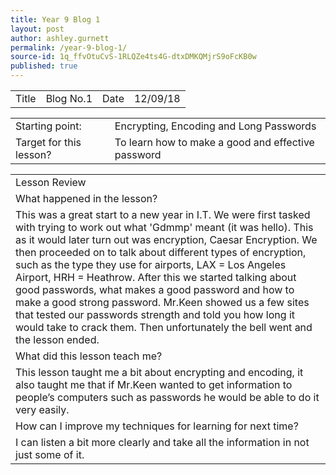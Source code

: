 ```yaml
---
title: Year 9 Blog 1
layout: post
author: ashley.gurnett
permalink: /year-9-blog-1/
source-id: 1q_ffvOtuCvS-1RLQZe4ts4G-dtxDMKQMjrS9oFcKB0w
published: true
---
```

<table>
  <tr>
    <td>Title</td>
    <td>Blog No.1</td>
    <td>Date</td>
    <td>12/09/18</td>
  </tr>
</table>


<table>
  <tr>
    <td>Starting point:</td>
    <td>Encrypting, Encoding and Long Passwords
</td>
  </tr>
  <tr>
    <td>Target for this lesson?</td>
    <td>To learn how to make a good and effective password
</td>
  </tr>
</table>


<table>
  <tr>
    <td>Lesson Review</td>
  </tr>
  <tr>
    <td>What happened in the lesson? </td>
  </tr>
  <tr>
    <td>
 This was a great start to a new year in I.T. We were first tasked with trying to work out what 'Gdmmp' meant (it was hello). This as it would later turn out was encryption, Caesar Encryption. We then proceeded on to talk about different types of encryption, such as the type they use for airports, LAX = Los Angeles Airport, HRH = Heathrow. After this we started talking about good passwords, what makes a good password and how to make a good strong password. Mr.Keen showed us a few sites that tested our passwords strength and told you how long it would take to crack them. Then unfortunately the bell went and the lesson ended. 
</td>
  </tr>
  <tr>
    <td>What did this lesson teach me?</td>
  </tr>
  <tr>
    <td>
This lesson taught me a bit about encrypting and encoding, it also taught me that if Mr.Keen wanted to get information to people’s computers such as passwords he would be able to do it very easily. 
</td>
  </tr>
  <tr>
    <td>How can I improve my techniques for learning for next time?</td>
  </tr>
  <tr>
    <td>
I can listen a bit more clearly and take all the information in not just some of it.
</td>
  </tr>
</table>


